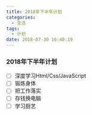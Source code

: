 ```yaml
---
title: 2018年下半年计划
categories:
  - 生活
tags:
  - 计划
date: 2018-07-30 16:40:19
---
```


### 2018年下半年计划

- [ ] 深度学习Html/Css/JavaScript
- [ ] 锻炼身体
- [ ] 把工作落实
- [ ] 存钱换电脑
- [ ] 学习厨艺